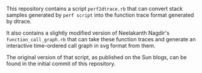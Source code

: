 This repository contains a script `perf2dtrace.rb` that can convert stack
samples generated by `perf script` into the function trace format generated
by dtrace.

It also contains a slightly modified version of Neelakanth Nagdir's
`function_call_graph.rb` that can take these function traces and generate
an interactive time-ordered call graph in svg format from them.

The original version of that script, as published on the Sun blogs,
can be found in the initial commit of this repository.
